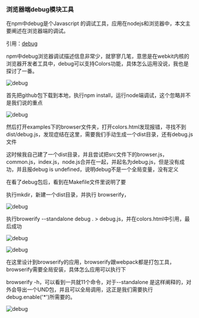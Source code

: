### 浏览器端debug模块工具

在npm中debug是个Javascript 的调试工具，应用在nodejs和浏览器中，本文主要阐述在浏览器端的调试。

引用：[debug](https://www.npmjs.com/package/debug)

npm中debug浏览器调试描述信息非常少，就寥寥几笔，意思是在webkit内核的浏览器开发者工具中，debug可以支持Colors功能，具体怎么运用没说，我也是探讨了一番。

![debug](https://pic3.zhimg.com/50/v2-6acae21a20b6cc7c198c4c0fb85f32ce_hd.jpg)

首先把github包下载到本地，执行npm install，运行node端调试，这个忽略并不是我们说的重点

![debug](https://pic1.zhimg.com/50/v2-fd9beb72981f58652050261bdb767748_hd.jpg)

然后打开examples下的browser文件夹，打开colors.html发现报错，寻找不到dist/debug.js，发现症结在这里，需要我们手动生成一个dist目录，还有debug.js文件

这时候我自己建了一个dist目录，并且尝试把src文件下的browser.js，common.js，index.js，node.js合并在一起，并起名为debug.js，但是没有成功，并且报debug is undefined，说明debug不是一个全局变量，没有定义

在看了debug包后，看到在Makefile文件里说明了要

执行mkdir，新建一个dist目录，并执行 browserify，

![debug](https://pic3.zhimg.com/50/v2-b567fd5fab9c46e82ad4778d08ef4c8e_hd.jpg)

执行browerify --standalone debug . > debug.js，并在colors.html中引用，最后成功

![debug](https://pic3.zhimg.com/50/v2-13f1b6a5782aae280edfb72df6c345a6_hd.jpg)

![debug](https://pic3.zhimg.com/50/v2-1c87844e44f09966f236e27caae5b71a_hd.jpg)

在这里设计到browserify的应用，browserify跟webpack都是打包工具，browserify需要全局安装，具体怎么应用可以执行下

browserify -h，可以看到一共就11个命令，对于--standalone 是这样阐释的，对外会导出一个UND包，并且可以全局调用，这正是我们需要执行debug.enable('*')所需要的。

![debug](https://pic1.zhimg.com/50/v2-eb3ef1ebe654014f9acfcf347d597c24_hd.jpg)